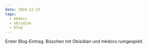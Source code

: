 ```yaml
---
date: 2024-12-23
tags:
  - mkdocs
  - obsidian
  - blog
---
```


Erster Blog-Eintrag. Bisschen mit Obisidian und mkdocs rumgespielt.
